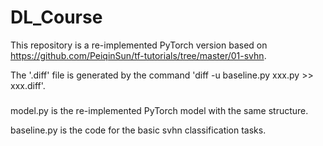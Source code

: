 # DL_Course
This repository is a re-implemented PyTorch version based on https://github.com/PeiqinSun/tf-tutorials/tree/master/01-svhn. 

The '.diff' file is generated by the command 'diff -u baseline.py xxx.py >> xxx.diff'.

### 
model.py is the re-implemented PyTorch model with the same structure.

baseline.py is the code for the basic svhn classification tasks.
